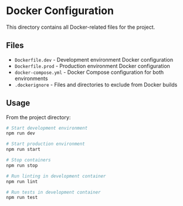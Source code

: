 # Docker Configuration

This directory contains all Docker-related files for the project.

## Files

- `Dockerfile.dev` - Development environment Docker configuration
- `Dockerfile.prod` - Production environment Docker configuration  
- `docker-compose.yml` - Docker Compose configuration for both environments
- `.dockerignore` - Files and directories to exclude from Docker builds

## Usage

From the project directory:

```bash
# Start development environment
npm run dev

# Start production environment  
npm run start

# Stop containers
npm run stop

# Run linting in development container
npm run lint

# Run tests in development container
npm run test
``` 